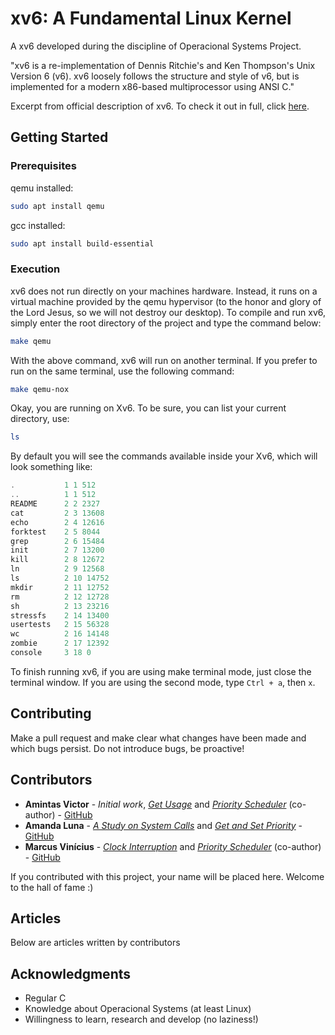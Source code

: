 # xv6: A Fundamental Linux Kernel

A xv6 developed during the discipline of Operacional Systems Project.

"xv6 is a re-implementation of Dennis Ritchie's and Ken Thompson's Unix
Version 6 (v6). xv6 loosely follows the structure and style of v6,
but is implemented for a modern x86-based multiprocessor using ANSI C."

Excerpt from official description of xv6. To check it out in full, click [here](./descriptions/OFFICIALDESCRIPTION.md).

## Getting Started

### Prerequisites

qemu installed:

```bash
sudo apt install qemu
```

gcc installed:

```bash
sudo apt install build-essential
```

### Execution

xv6 does not run directly on your machines hardware. Instead, it runs on a virtual machine provided by the qemu hypervisor (to the honor and glory of the Lord Jesus, so we will not destroy our desktop). To compile and run xv6, simply enter the root directory of the project and type the command below:

```bash
make qemu
```

With the above command, xv6 will run on another terminal. If you prefer to run on the same terminal, use the following command:

```bash
make qemu-nox
```

Okay, you are running on Xv6. To be sure, you can list your current directory, use:

```bash
ls
```

By default you will see the commands available inside your Xv6, which will look something like:

```c
.           1 1 512
..          1 1 512
README      2 2 2327
cat         2 3 13608
echo        2 4 12616
forktest    2 5 8044
grep        2 6 15484
init        2 7 13200
kill        2 8 12672
ln          2 9 12568
ls          2 10 14752
mkdir       2 11 12752
rm          2 12 12728
sh          2 13 23216
stressfs    2 14 13400
usertests   2 15 56328
wc          2 16 14148
zombie      2 17 12392
console     3 18 0
```

To finish running xv6, if you are using make terminal mode, just close the terminal window. If you are using the second mode, type `Ctrl + a`, then `x`.

## Contributing

Make a pull request and make clear what changes have been made and which bugs persist. Do not introduce bugs, be proactive!

## Contributors

- **Amintas Victor** - _Initial work_, [_Get Usage_](./descriptions/GETUSAGE.md) and [_Priority Scheduler_](./descriptions/SCHEDULER.md) (co-author) - [GitHub](https://github.com/amintasvrp)
- **Amanda Luna** - [_A Study on System Calls_](./descriptions/SYSCALLS.md) and [_Get and Set Priority_](./descriptions/GETSETPRIORITY.md) - [GitHub](https://github.com/avdluna)
- **Marcus Vinícius** - [_Clock Interruption_](./descriptions/CLOCKINTERRUPTION.md) and [_Priority Scheduler_](./descriptions/SCHEDULER.md) (co-author) - [GitHub](https://github.com/marcusvlc)

If you contributed with this project, your name will be placed here. Welcome to the hall of fame :)

## Articles

Below are articles written by contributors

## Acknowledgments

- Regular C
- Knowledge about Operacional Systems (at least Linux)
- Willingness to learn, research and develop (no laziness!)
